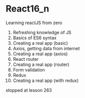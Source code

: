 # React16_n
Learning reactJS from zero
1. Refreshing knowledge of JS
2. Basics of ES6 syntax
3. Creating a real app (basic) 
4. Axios, getting data from internet
5. Creating a real app (axios) 
6. React router
7. Creating a real app (router)
8. Form validation
9. Redux
10. Creating a real app (with redux)

stopped at lesson 263
